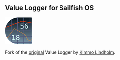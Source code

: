 ## Value Logger for Sailfish OS

![icon](icons/86x86/harbour-valuelogger2.png)

Fork of the [original](https://github.com/kimmoli/valuelogger)
Value Logger by [Kimmo Lindholm](https://github.com/kimmoli).
